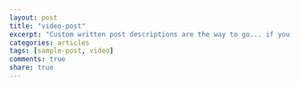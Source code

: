 ```yaml
---
layout: post
title: "video-post"
excerpt: "Custom written post descriptions are the way to go... if you're not lazy."
categories: articles
tags: [sample-post, video]
comments: true
share: true
---
```

<br>
<div class="apester-media" data-media-id="5a563e0fd0b17000019c9186" height="512"></div><script async src="//static.apester.com/js/sdk/v2.0/apester-javascript-sdk.min.js"></script>
